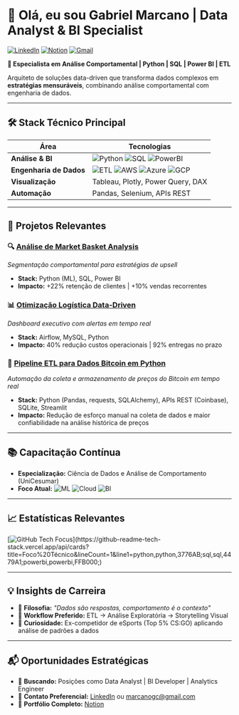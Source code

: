 # 👋 Olá, eu sou Gabriel Marcano | Data Analyst & BI Specialist

[![LinkedIn](https://img.shields.io/badge/LinkedIn-Connect%20Profissional-0A66C2?style=flat&logo=linkedin)](https://www.linkedin.com/in/gabriel-marcano/)
[![Notion](https://img.shields.io/badge/Portfólio_Data-Projetos_Relevantes-000000?style=flat&logo=notion)](https://www.notion.so/Gabriel-Marcano-16dbf5073b6980e184b3c38716fbaa5e)
[![Gmail](https://img.shields.io/badge/Email-marcanogc%40gmail.com-EA4335?style=flat&logo=gmail)](mailto:marcanogc@gmail.com)

**📌 Especialista em Análise Comportamental | Python | SQL | Power BI | ETL**

Arquiteto de soluções data-driven que transforma dados complexos em **estratégias mensuráveis**, combinando análise comportamental com engenharia de dados.

---

## 🛠️ **Stack Técnico Principal**

| **Área**               | **Tecnologias**                                                                                     |
|-------------------------|-----------------------------------------------------------------------------------------------------|
| **Análise & BI**       | ![Python](https://img.shields.io/badge/Python-3776AB?logo=python) ![SQL](https://img.shields.io/badge/SQL-4479A1?logo=postgresql) ![PowerBI](https://img.shields.io/badge/Power_BI-FFB000?logo=powerbi) |
| **Engenharia de Dados**| ![ETL](https://img.shields.io/badge/ETL-Airflow-017CEE) ![AWS](https://img.shields.io/badge/AWS-FF9900?logo=amazonaws) ![Azure](https://img.shields.io/badge/Azure-0089D6?logo=microsoft-azure) ![GCP](https://img.shields.io/badge/GCP-4285F4?logo=google-cloud) |
| **Visualização**       | Tableau, Plotly, Power Query, DAX                                                                   |
| **Automação**          | Pandas, Selenium, APIs REST                                                                         |

---

## 🚀 **Projetos Relevantes**

### 🔍 [Análise de Market Basket Analysis](https://www.notion.so/An-lise-de-Dados-com-a-Metodologia-de-Market-Basket-Analysis-188bf5073b6980009a8dfe21ec119f9a)
*Segmentação comportamental para estratégias de upsell*
- **Stack:** Python (ML), SQL, Power BI
- **Impacto:** +22% retenção de clientes | +10% vendas recorrentes

### 📊 [Otimização Logística Data-Driven](https://www.notion.so/16dbf5073b698001ac37df0757033f87)
*Dashboard executivo com alertas em tempo real*
- **Stack:** Airflow, MySQL, Python
- **Impacto:** 40% redução custos operacionais | 92% entregas no prazo

### 🤖 [Pipeline ETL para Dados Bitcoin em Python](https://github.com/marcanogc/ETLProjectAPIExtract)
*Automação da coleta e armazenamento de preços do Bitcoin em tempo real*
- **Stack:** Python (Pandas, requests, SQLAlchemy), APIs REST (Coinbase), SQLite, Streamlit
- **Impacto:** Redução de esforço manual na coleta de dados e maior confiabilidade na análise histórica de preços

---

## 📚 **Capacitação Contínua**

- **Especialização:** Ciência de Dados e Análise de Comportamento (UniCesumar)
- **Foco Atual:** 
  ![ML](https://img.shields.io/badge/ML_Avanzado-Scikit_learn-FF6F00) 
  ![Cloud](https://img.shields.io/badge/Multicloud_Fundamentos-AWS_Azure_GCP-FF9900)
  ![BI](https://img.shields.io/badge/Power_BI_Expert-DAX-FFB000)

---

## 📈 **Estatísticas Relevantes**
[![GitHub Tech Focus](https://github-readme-tech-stack.vercel.app/api/cards?title=Foco%20Técnico&lineCount=1&line1=python,python,3776AB;sql,sql,4479A1;powerbi,powerbi,FFB000;)](https://github-readme-tech-stack.vercel.app/api/cards?title=Foco%20Técnico&lineCount=1&line1=python,python,3776AB;sql,sql,4479A1;powerbi,powerbi,FFB000;)

---

## 💡 **Insights de Carreira**
- 🎯 **Filosofia:** _"Dados são respostas, comportamento é o contexto"_
- 🔄 **Workflow Preferido:** ETL → Análise Exploratória → Storytelling Visual
- 🧠 **Curiosidade:** Ex-competidor de eSports (Top 5% CS:GO) aplicando análise de padrões a dados

---

## 📬 **Oportunidades Estratégicas**
- 💼 **Buscando:** Posições como Data Analyst | BI Developer | Analytics Engineer
- 📧 **Contato Preferencial:** [LinkedIn](https://www.linkedin.com/in/gabriel-marcano/) ou marcanogc@gmail.com
- 🔗 **Portfólio Completo:** [Notion](https://www.notion.so/Gabriel-Marcano-16dbf5073b6980e184b3c38716fbaa5e)
